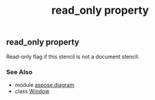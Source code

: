 ﻿---
title: read_only property
second_title: Aspose.Diagram for Python via .NET API References
description: 
type: docs
weight: 120
url: /python-net/aspose.diagram/window/read_only/
is_root: false
---

## read_only property


Read-only flag if this stencil is not a document stencil.

### See Also
* module [aspose.diagram](../../)
* class [Window](/diagram/python-net/aspose.diagram/window)
